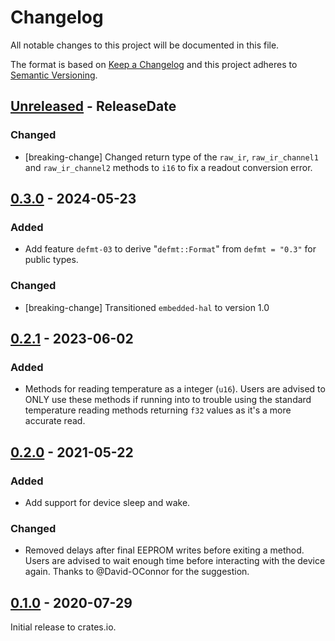 # Changelog

All notable changes to this project will be documented in this file.

The format is based on [Keep a Changelog](http://keepachangelog.com/en/1.0.0/)
and this project adheres to [Semantic Versioning](http://semver.org/spec/v2.0.0.html).

<!-- next-header -->

## [Unreleased] - ReleaseDate

### Changed

- [breaking-change] Changed return type of the `raw_ir`, `raw_ir_channel1` and `raw_ir_channel2` methods to `i16` to fix
  a readout conversion error.

## [0.3.0] - 2024-05-23

### Added

- Add feature `defmt-03` to derive "`defmt::Format`" from `defmt = "0.3"` for public types.

### Changed

- [breaking-change] Transitioned `embedded-hal` to version 1.0

## [0.2.1] - 2023-06-02

### Added

- Methods for reading temperature as a integer (`u16`).
  Users are advised to ONLY use these methods if running into to trouble using
  the standard temperature reading methods returning `f32` values as it's a more accurate read.

## [0.2.0] - 2021-05-22

### Added

- Add support for device sleep and wake.

### Changed

- Removed delays after final EEPROM writes before exiting a method.
  Users are advised to wait enough time before interacting with the device again.
  Thanks to @David-OConnor for the suggestion.

## [0.1.0] - 2020-07-29

Initial release to crates.io.

<!-- next-url -->

[Unreleased]: https://github.com/eldruin/mlx9061x-rs/compare/v0.3.0...HEAD

[0.3.0]: https://github.com/eldruin/mlx9061x-rs/compare/v0.2.1...v0.3.0

[0.2.1]: https://github.com/eldruin/mlx9061x-rs/compare/v0.2.0...v0.2.1

[0.2.0]: https://github.com/eldruin/mlx9061x-rs/compare/v0.1.0...v0.2.0

[0.1.0]: https://github.com/eldruin/mlx9061x-rs/releases/tag/v0.1.0
